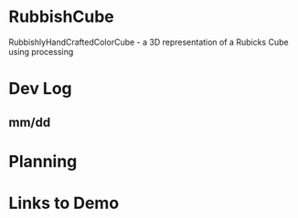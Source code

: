 # RubbishCube

RubbishlyHandCraftedColorCube - a 3D representation of a Rubicks Cube using processing


# Dev Log


mm/dd <name>
<desc>
----------------------------------------------------------------------------------------

# Planning


# Links to Demo
